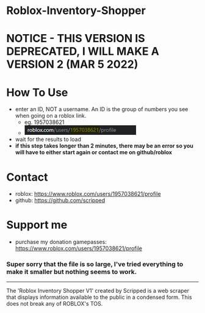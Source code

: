 # Roblox-Inventory-Shopper
# NOTICE - THIS VERSION IS DEPRECATED, I WILL MAKE A VERSION 2 (MAR 5 2022)

# How To Use
   - enter an ID, NOT a username. An ID is the group of numbers you see when going on a roblox link.
      - eg. 1957038621
      - <img src="url.JPG">
   - wait for the results to load
   - <b>if this step takes longer than 2 minutes, there may be an error so you will have to either start again or contact me on github/roblox</b>

# Contact
   - roblox: https://www.roblox.com/users/1957038621/profile
   - github: https://github.com/scripped


# Support me
   - purchase my donation gamepasses: https://www.roblox.com/users/1957038621/profile

<h3>Super sorry that the file is so large, I've tried everything to make it smaller but nothing seems to work.</h3>

<hr>
The 'Roblox Inventory Shopper V1' created by Scripped is a web scraper that displays information available to the public in a condensed form. This does not break any of ROBLOX's TOS.

